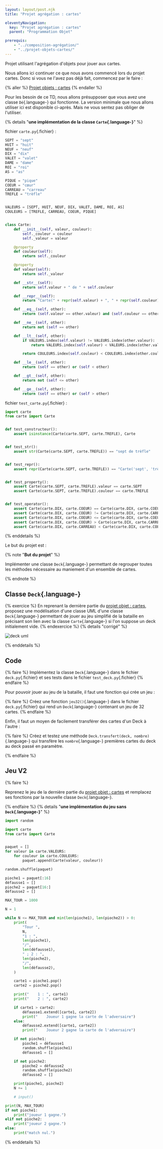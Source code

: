 ```yaml
---
layout: layout/post.njk 
title: "Projet agrégation : cartes"

eleventyNavigation:
  key: "Projet agrégation : cartes"
  parent: "Programmation Objet"

prerequis:
    - "../composition-agrégation/"
    - "../projet-objets-cartes/"
---
```


<!-- début résumé -->

Projet utilisant l'agrégation d'objets pour jouer aux cartes.

<!-- end résumé -->

Nous allons ici continuer ce que nous avons commencé lors du projet cartes. Donc si vous ne l'avez pas déjà fait, commencez par le faire :

{% aller %}
[Projet objets : cartes](../projet-objets-cartes/)
{% endaller %}

Pour les besoin de ce TD, nous allons présupposer que vous avez une classe `Dé`{.language-} qui fonctionne. La version minimale que nous allons utiliser ici est disponible ci-après. Mais ne vous sentez pas obliger de l'utiliser.

{% details "**une implémentation de la classe `Carte`{.language-}**" %}

fichier `carte.py`{.fichier} :

```python
SEPT = "sept"
HUIT = "huit"
NEUF = "neuf"
DIX = "dix"
VALET = "valet"
DAME = "dame"
ROI = "roi"
AS = "as"

PIQUE = "pique"
COEUR = "cœur"
CARREAU = "carreau"
TREFLE = "trèfle"


VALEURS = [SEPT, HUIT, NEUF, DIX, VALET, DAME, ROI, AS]
COULEURS = [TREFLE, CARREAU, COEUR, PIQUE]


class Carte:
    def __init__(self, valeur, couleur):
        self._couleur = couleur
        self._valeur = valeur

    @property
    def couleur(self):
        return self._couleur

    @property
    def valeur(self):
        return self._valeur

    def __str__(self):
        return self.valeur + " de " + self.couleur

    def __repr__(self):
        return "Carte(" + repr(self.valeur) + ", " + repr(self.couleur) + ")"

    def __eq__(self, other):
        return (self.valeur == other.valeur) and (self.couleur == other.couleur)

    def __ne__(self, other):
        return not (self == other)

    def __lt__(self, other):
        if VALEURS.index(self.valeur) != VALEURS.index(other.valeur):
            return VALEURS.index(self.valeur) < VALEURS.index(other.valeur)

        return COULEURS.index(self.couleur) < COULEURS.index(other.couleur)

    def __le__(self, other):
        return (self == other) or (self < other)

    def __gt__(self, other):
        return not (self <= other)

    def __ge__(self, other):
        return (self == other) or (self > other)

```

fichier `test_carte.py`{.fichier} :

```python
import carte
from carte import Carte


def test_constructeur():
    assert isinstance(Carte(carte.SEPT, carte.TREFLE), Carte


def test_str():
    assert str(Carte(carte.SEPT, carte.TREFLE)) == "sept de trèfle"


def test_repr():
    assert repr(Carte(carte.SEPT, carte.TREFLE)) == "Carte('sept', 'trèfle')"


def test_property():
    assert Carte(carte.SEPT, carte.TREFLE).valeur == carte.SEPT
    assert Carte(carte.SEPT, carte.TREFLE).couleur == carte.TREFLE


def test_operator():
    assert Carte(carte.DIX, carte.COEUR) == Carte(carte.DIX, carte.COEUR)
    assert Carte(carte.DIX, carte.COEUR) != Carte(carte.DIX, carte.CARREAU)
    assert Carte(carte.DIX, carte.COEUR) <= Carte(carte.DIX, carte.COEUR)
    assert Carte(carte.DIX, carte.COEUR) > Carte(carte.DIX, carte.CARREAU)
    assert Carte(carte.DIX, carte.CARREAU) < Carte(carte.DIX, carte.COEUR)

```

{% enddetails %}

Le but du projet est :

{% note "**But du projet**" %}

Implémenter une classe `Deck`{.language-} permettant de regrouper toutes les méthodes nécessaire au maniement d'un ensemble de cartes.

{% endnote %}

## Classe `Deck`{.language-}

{% exercice %}
En reprenant la dernière partie du [projet objet : cartes](../projet-objets-cartes/), proposez une modélisation d'une classe UML d'une classe `Deck`{.language-} permettant de jouer au jeu simplifié de la bataille en précisant son lien avec la classe `Carte`{.language-} si l'on suppose un deck initialement vide.
 {% endexercice %}
{% details "corrigé" %}

![deck uml](deck-uml.png)

{% enddetails %}

## Code

{% faire %}
Implémentez la classe `Deck`{.language-} dans le fichier `deck.py`{.fichier}  et ses tests dans le fichier `test_deck.py`{.fichier}
{% endfaire %}

Pour pouvoir jouer au jeu de la bataille, il faut une fonction qui crée un jeu :

{% faire %}
Créez une fonction `jeu32()`{.language-} dans le fichier `deck.py`{.fichier} qui rend un `Deck`{.language-} contenant un jeu de 32 cartes.
{% endfaire %}

Enfin, il faut un moyen de facilement transférer des cartes d'un Deck à l'autre :

{% faire %}
Créez et testez une méthode `Deck.transfert(deck, nombre)`{.language-} qui transfère les `nombre`{.language-} premières cartes du deck au deck passé en paramètre.

{% endfaire %}

## Jeu V2

{% faire %}

Reprenez le jeu de la dernière partie du [projet objet : cartes](../projet-objets-cartes/) et remplacez ses fonctions par la nouvelle classe `Deck`{.language-}.

{% endfaire %}
{% details "**une implémentation du jeu sans `Deck`{.language-}**" %}

```python
import random

import carte
from carte import Carte


paquet = []
for valeur in carte.VALEURS:
    for couleur in carte.COULEURS:
        paquet.append(Carte(valeur, couleur))

random.shuffle(paquet)

pioche1 = paquet[:16]
défausse1 = []
pioche2 = paquet[16:]
défausse2 = []

MAX_TOUR = 1000

N = 1

while N <= MAX_TOUR and min(len(pioche1), len(pioche2)) > 0:
    print(
        "Tour ",
        N,
        "1 : ",
        len(pioche1),
        "/",
        len(défausse1),
        " ; 2 : ",
        len(pioche2),
        "/",
        len(défausse2),
    )

    carte1 = pioche1.pop()
    carte2 = pioche2.pop()

    print("    1 : ", carte1)
    print("    2 : ", carte2)

    if carte1 > carte2:
        défausse1.extend([carte1, carte2])
        print("    Joueur 1 gagne la carte de l'adversaire")
    else:
        défausse2.extend([carte1, carte2])
        print("    Joueur 2 gagne la carte de l'adversaire")

    if not pioche1:
        pioche1 = défausse1
        random.shuffle(pioche1)
        défausse1 = []

    if not pioche2:
        pioche2 = défausse2
        random.shuffle(pioche2)
        défausse2 = []

    print(pioche1, pioche2)
    N += 1

    # input()

print(N, MAX_TOUR)
if not pioche1:
    print("joueur 1 gagne.")
elif not pioche2:
    print("joueur 2 gagne.")
else:
    print("match nul.")

```

{% enddetails %}
